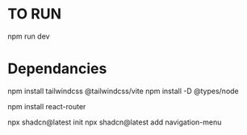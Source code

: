 # TO RUN

npm run dev


# Dependancies

npm install tailwindcss @tailwindcss/vite
npm install -D @types/node

npm install react-router

npx shadcn@latest init
npx shadcn@latest add navigation-menu